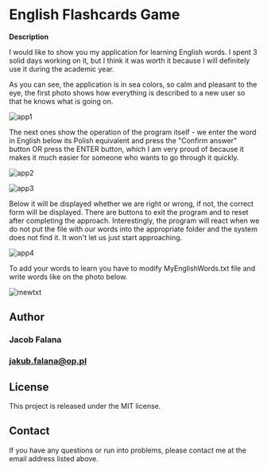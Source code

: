 # English Flashcards Game

**Description**

I would like to show you my application for learning English words.  I spent 3 solid days working on it, but I think it was worth it because I will definitely use it during the academic year.

As you can see, the application is in sea colors, so calm and pleasant to the eye, the first photo shows how everything is described to a new user so that he knows what is going on.

![app1](https://drive.google.com/file/d/1SI2wDj44pIHCJEF0d69iHw1NgHoU6r3a/view?usp=drive_link)

The next ones show the operation of the program itself - we enter the word in English below its Polish equivalent and press the "Confirm answer" button OR press the ENTER button, which I am very proud of because it makes it much easier for someone who wants to go through it quickly.

![app2](https://drive.google.com/file/d/1tiNb3Ch8gZcParfNtACKlkl3t8xpuu37/view?usp=drive_link)

![app3](https://drive.google.com/file/d/1YjMlRnuoLVAYbhKGVGdHJZRJopzKz_Lk/view?usp=drive_link)

Below it will be displayed whether we are right or wrong, if not, the correct form will be displayed.  There are buttons to exit the program and to reset after completing the approach.  Interestingly, the program will react when we do not put the file with our words into the appropriate folder and the system does not find it.  It won't let us just start approaching.

![app4](https://drive.google.com/file/d/1uUA84QgzGnFmer9oPtrEY_2d_sg1756y/view?usp=drive_link)

To add your words to learn you have to modify MyEnglishWords.txt file and write words like on the photo below.

![mewtxt](https://drive.google.com/file/d/1s2f3eHzN4b00CW9L6mmvXvSrIwB6Hemv/view?usp=drive_link)

## Author
### Jacob Falana
### jakub.falana@op.pl

## License
This project is released under the MIT license.

## Contact
If you have any questions or run into problems, please contact me at the email address listed above.
